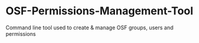 OSF-Permissions-Management-Tool
===============================

Command line tool used to create &amp; manage OSF groups, users and permissions
